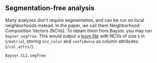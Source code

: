 ## Segmentation-free analysis

Many analyses don't require segmentation, and can be run on local neighborhoods instead. In the paper, we call them Neighborhood Composition Vectors (NCVs). To obtain them from Baysor, you may run `baysor segfree`. This would output a [loom file](https://linnarssonlab.org/loompy/format/index.html) with NCVs of size `k` in (`/matrix`), storing `ncv_color` and `confidence` as column attributes (`/col_attrs/`).

```@docs
Baysor.CLI.segfree
```
